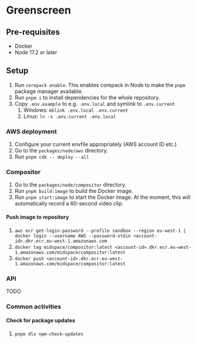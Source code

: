 # Greenscreen

## Pre-requisites

- Docker
- Node 17.2 or later

## Setup

1. Run `corepack enable`. This enables corepack in Node to make the `pnpm` package manager available.
1. Run `pnpm i` to install dependencies for the whole repository.
1. Copy `.env.example` to e.g. `.env.local` and symlink to `.env.current`
   1. Windows: `mklink .env.local .env.current`
   1. Linux: `ln -s .env.current .env.local`

### AWS deployment

1. Configure your current envfile appropriately (AWS account ID etc.)
1. Go to the `packages/node/aws` directory.
1. Run `pnpm cdk -- deploy --all`

### Compositor

1. Go to the `packages/node/compositor` directory.
1. Run `pnpm build:image` to build the Docker image.
1. Run `pnpm start:image` to start the Docker image. At the moment, this will automatically record a 60-second video clip.

#### Push image to repository

1. `aws ecr get-login-password --profile sandbox --region eu-west-1 | docker login --username AWS --password-stdin <account-id>.dkr.ecr.eu-west-1.amazonaws.com`
1. `docker tag midspace/compositor:latest <account-id>.dkr.ecr.eu-west-1.amazonaws.com/midspace/compositor:latest`
1. `docker push <account-id>.dkr.ecr.eu-west-1.amazonaws.com/midspace/compositor:latest`

### API

TODO

### Common activities

#### Check for package updates

1. `pnpm dlx npm-check-updates`
